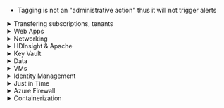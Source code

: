 - Tagging is not an "administrative action" thus it will not trigger alerts

<details>
  <summary> Transfering subscriptions, tenants </summary>
  
- **What perm to transfer subscription to new tenant?** = Owner
- **How to transfer billing ownership?** - Azure portal

</details>
  
<details>
  <summary> Web Apps </summary>

# Web Apps

- **Mutual authentication - how?**
    - TLS 1.2
    - Turn on incoming client certificates protocol setting for the Web App
- **Have a web app use a cert - how?**
    - 1. Security team uploads a certificate to the Web App
    - 2. Developer team updates the app settings for the Web App using `WEBSITE_LOAD_CERTIFICATES`
    - `az webapp config appsettings set --name myApp --resource-group rgApp --settings WEBSITE_LOAD_CERTIFICATES=<comma-separated-certificate-thumbprints>`

</details>
  
<details>
  <summary> Networking </summary>

# Networking

## Application Security Groups

- Scope is the virtual network - can reference all subnets in all virtual networks within the resource group
- Limited to "the virtual network of the first device added to the ASG"
- Cannot reference multiple ASGs in a single rule 
- https://docs.microsoft.com/en-us/azure/virtual-network/application-security-groups

</details>
  
<details>
  <summary> HDInsight & Apache </summary>
  
# HDInsight & Apache

- https://docs.microsoft.com/en-us/azure/hdinsight/hdinsight-overview
    - [Why use HDInsight?](https://docs.microsoft.com/en-us/azure/hdinsight/hdinsight-overview#why-should-i-use-azure-hdinsight) - optimized clusters for Apache-based things like Hadoop, Spark, more; end to end SLA; integrates w Azure Monitor; globally available; support Python, .NET; Azure AD integrated
- [Domain join](https://docs.microsoft.com/en-us/azure/hdinsight/domain-joined/apache-domain-joined-configure-using-azure-adds)
    - **Enterprise Security Package (ESP) clusters provide multiuser access on Azure HDInsight cluster connected to an Azure AD domain**
    - **Requires Global administrator to enable**
    - **Can required trusted IPs and MFA**
  
- **How to allow HDInsight to be available to users authenticating through on-premise?**
    - Create a VPN between on-prem and Azure
    - Create a custom DNS server in the Azure Virtual Network
    - Configure the virtual network to use the custom DNS server instead of the default Azure Recursive Resolver
    - Configure forwarding between the custom DNS server and your on-premises DNS server
    - https://docs.microsoft.com/en-us/azure/hdinsight/connect-on-premises-network




</details>
  
<details>
  <summary> Key Vault </summary>
# Key Vault

- **Soft-delete length?** - 90 days
- **Default settings** - can delete, can purge (i.e. soft-delete is not enabled)
- **After an object is soft-deleted, can it still be accessed?** - No, has to be restored to be accessible
- **After an object is soft-deleted, can you still see that it exists as soft-deleted?** - Yes, it shows up in lists of the resources
- **When soft-delete is enabled, can you actually hard delete?** - Yes
- **When soft-delete is enabled, how do you prevent hard delete?** - Enable purge protection
- **How to create automation runbook to rotate storage account keys and save to AKV?**
    - Create automation account
    - Import the AzureRM Powershell modules into the account 
    - Create a connection resource in the Automation Account
    - Run the `Set-AzureRmKeyVaultAccessPolicy` cmdlet
- **How to assign VM access using Azure CLI?**
    - `az vm identity assign...`
    - `az keyvault set-policy ... --secret-permissions get list`
- **Where can you restore a key, secret, or certificate?**    
    - Same subscription, and either the same geography or the paired region
    - https://docs.microsoft.com/en-us/azure/key-vault/general/backup#design-considerations
  
</details>
  
<details>
  <summary> Data </summary>
  
# Azure SQL and Web Apps

- **Setup Azure SQL Database to allow Azure AD accounts - how?** 
    - Step 1: When you created Azure SQL database, you created it with a SQL login
    - Step 2: Now create another administrator based on an existing Azure AD account
    - Step 3: Proceed to add the other Azure AD accounts using `CREATE USER myuser@mydomain.onmicrosoft.com FROM EXTERNAL PROVIDER`
- **Want to have secure access from web app to Azure SQL but also authenticate Azure AD users - how?**
    - AAD System Managed Identity
    - AAD User Assigned Managed Identity
    - Create contained users in Azure SQL database
- **Different ways to authenticate in SSMS?**
    - AAD Integrated - use when you are already logged in to your Windows or AAD domain
    - AAD Password - use when you want to use your Windows credentials but your local machine is not joined with the domain
    - AAD MFA (interactive)
- **Get alerts for threats in SQL?**
    - Advanced Data Security Server settings
  
# Cosmos DB

**What permissions needed to grant web app work w CosmosDB?**
    - CosmosDB: Create database users and generate resource tokens
    - Web App: Authenticate AD Users and relay resource tokens

</details>
  
<details>
  <summary> VMs </summary>
  
# VMs 

- **How to capture all network packets sent to a VM?** - Network Watcher and **variable packet capture**

### Template and Policies namespaces
- **Deploying Anti-malware?**
    - Microsoft.Compute/virtualMachines/extensions/type == **IaaSAntiMalware**
    - Microsoft.Compute/virtualMachines/extensions/publisher == **Microsoft.Azure/IaaSAntiMalware**
- **Disks for VMs are under `Microsoft.Compute/disks`**
- **Resource groups?** - Microsoft.Resources/subscriptions/resourceGroups
- **Just in time requirements?**
    - Microsoft.Security/locations/jitNetworkAccessPolicies/initiate/action
    - Microsoft.Compute/virtualMachines/**read**
- **Event Hub, not Grid**    

### Security Application Controls

- **Part of Security Center, aka adaptive application controls**
    - https://docs.microsoft.com/en-us/azure/security-center/security-center-adaptive-application
    - Requires Azure Defender for servers
    - Supported on Azure VMs, on-prem, Azure Arc enabled VMs    
- **Permissions:  req'd for Security Application Controls?**
    - Contributor and Security Admin - edit, list
    - Security Reader, Reader - view groups and lists of known-safe apps
- **How to prevent unwanted software running on VMs?** = Azure Security Application Controls
- **How to block attempts to run malicious apps?** = Azure Security Application Controls

-------------------------------------------
### Log Analytics integration 

- **How to ensure that System event logs from VMs are logged in LAW?** - LAW -> **Advanced Settings** -> Data -> Windows Event Logs -> Enter "System"
- **How to deploy LAW to all VMs?** 
    - enable Automatic provisioning (once enabled, it is enabled on all existing and new VMs)
    - Off by default
    - Automatic provisioning is "strongly recommended" (source: https://docs.microsoft.com/en-us/azure/security-center/security-center-enable-data-collection)
- **ARM Template settings for Log Analytics deployment w VM?**
    - settings: workspaceId
    - protectedSettings: workspaceKey
    - https://docs.microsoft.com/en-us/azure/virtual-machines/extensions/oms-windows
- **Ensure LAW only has certain VMs in it**
    - Create a new computer group
    - Create a new scope configuration and include the computer group (can include other groups as well if needed)
    - Apply the scope to your LAW solution (one solution can only have one scope)

-------------------------------------------
### Disk encryption 

- **Azure Key Vault is regional **
- **Can VM1 use Azure Disk Encryption?** - Yes, as long as "Allow trusted Microsoft services to bypass this firewall" is enabled for your Key Vault
- **Disk encryption requirements?** - Cannot use A-series VMs
- **How to enable disk encryption?**
    1. Create an Azure Key Vault
    2. Configure an Azure Key Vault access policy
    3. Run `Set-AzVMDiskEncryptionExtension`
    - https://docs.microsoft.com/en-us/azure/security/fundamentals/azure-disk-encryption-vms-vmss
    - https://docs.microsoft.com/en-us/azure/virtual-machines/linux/disk-encryption-overview

</details>

<details>
  <summary> Identity Management  </summary>
  
# Identity Management

**Have 1 dynamic group for all users and devices. What is best practice?** - 2 new groups, 1 for users and 1 for devices

**How to enable passwordless access?** - Use *one* of these:
- Windows Hello for Business
- Microsoft Authenticator app
- FIDO2 security keys

## AD Joining config

**By default, 3 entities get added to an AD joined device's Local Administrators group** - 
- Azure AD global Administrator
- Azure AD Device Administrator
- User performing the AD join process

You can specify additional in setup

## MFA

- **Require MFA for Azure portal?** - Tenant -> Security -> Conditional Access -> New Policy -> Cloud Apps -> Select users -> Grant -> Require MFA
- **User belongs to Grp1 which is marked `Include` for MFA and user belongs to Grp2 which is marked `Exclude` for MFA. Who wins?** Exclude wins - user will not be prompted for MFA
- **How to enable / change MFA?** - In portal, search for Multi-Factor Authentication
- **How to block/unblock users?** - In portal, search for Multi-Factor Authentication -> Block/Unblock users
- **How to enable / set up fraud, fraud blocked sign-ins?** - Multi-Factor Authentication -> Fraud Alert
- **Set up custom caller ID? Change # of PIN attempts?** - Multi-Factor Authentication -> Phone call settings
- **One time bypass?** - Multi-Factor Authentication -> One-time bypass
- **Caching?** - Multi-Factor Authentication -> Caching
- **Activity report?** - Multi-Factor Authentication -> Activity Report
    - Lab 4 - https://github.com/MicrosoftLearning/AZ500-AzureSecurityTechnologies/blob/master/Instructions/Labs/LAB_04_MFAConditionalAccessandAADIdentityProtection.md
    1. Assign P2 license to the user
    2. In portal, go to Tenant -> Security -> and click on **Additional cloud-based MFA settings**
    3. Configure it, then click Save
    4. Go to Users blade -> Click on **Multi-factor Authentication** at the top
    5. Configure
- **How to set up Trusted IPs?**
    - Option 1: 
      - 1. In portal, search for trusted IPs
      - 2. Click on Azure Named Locations
    - Option 2: 
      - 1. In portal, go to Tenant -> Users -> Click on **Multi-factor Authentication** at the top
      - 2. Click on **service settings**

## Priviliged Identity Management

- **Requirements?**
    - P2
    - Global administrator
- **Can a user in a group that is marked as the Approvers for a privilege approve their own request?**
  - No, you cannot approve your own requests regardless
- **Grant someone privileged role use for a period**
    - 1. Portal -search for Privileged...
    - 2. Manage -> AD Roles -> Roles and assign
- **Prevent permanent eligible assignment?**
    - 1. Portal -search for Privileged...
    - 2. Manage -> AD Roles -> Roles and assign
    - 3. Click on the role you want
    - 4. Click on **Settings** and make changes to "Allow permanent eligible assignment"
- **Change maximum length of assignment (i.e. time)?**
    - 1. Portal -search for Privileged...
    - 2. Manage -> AD Roles -> Roles and assign
    - 3. Click on the role you want
    - 4. Click on **Settings** and make changes to "Allow permanent eligible assignment" and "Allow permanent active assignment"

## Dynamic Groups

- Queries are not case sensitive
- Can use * as wildcard: "\*on" matches on anything that ends in "on" 

</details>

<details>
  <summary> Just in Time </summary>

# Just in Time

- Just in time requires "Standard" version of Security Center, not default of Basic  
- Requires an NSG "somewhere" - can be attached to subnet or NIC 

</details>

<details>
  <summary> Azure Firewall  </summary>
  
- Azure Firewall requires that you create a new subnet first named `AzureFirewallSubnet`
- **How to record all Azure Firewall logs?** - Diagnostics settings - https://docs.microsoft.com/en-us/azure/firewall/firewall-diagnostics
- **How to allow RDP from the internet?** - Create a NAT collection and configure the NSG
- **Allow certain FQDNs access through Azure Firewall?** - Application collection rules allow certain domains outbound
    - Action = Allow
    - Rules: Target FQDNs
    - Source type: IP address
    - Source: 10.2.0.0/24 (All VMs on your local subnet)
    - Target FQDNS: `www.google.com`

</details>

  
<details>
  <summary> Containerization </summary>

# Kubernetes

- **Want to deploy K8s cluster and allow AAD users to auth - how?**
1. Create server application
2. Create client application
3. Deploy the cluster
4. Create an RBAC binding

</details>
